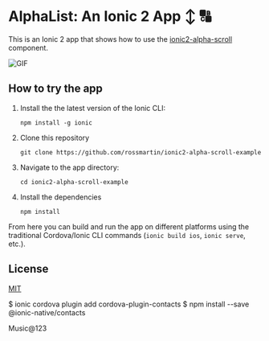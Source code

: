 # AlphaList: An Ionic 2 App :arrow_up_down: :capital_abcd:

This is an Ionic 2 app that shows how to use the [ionic2-alpha-scroll](https://github.com/rossmartin/ionic2-alpha-scroll) component.

![GIF](alpha-scroll.gif)


## How to try the app
1. Install the the latest version of the Ionic CLI:
    ```
    npm install -g ionic
    ```

1. Clone this repository
    ```
    git clone https://github.com/rossmartin/ionic2-alpha-scroll-example
    ```

1. Navigate to the app directory:
    ```
    cd ionic2-alpha-scroll-example
    ```

1. Install the dependencies
    ```
    npm install
    ```

From here you can build and run the app on different platforms using the traditional Cordova/Ionic CLI commands (`ionic build ios`, `ionic serve`, etc.).

## License

[MIT](LICENSE)




$ ionic cordova plugin add cordova-plugin-contacts
$ npm install --save @ionic-native/contacts

Music@123
